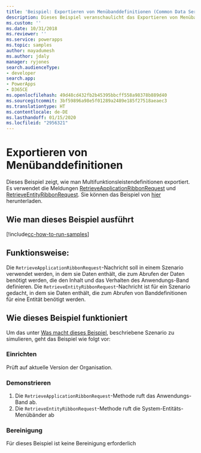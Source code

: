 ```yaml
---
title: 'Beispiel: Exportieren von Menübanddefinitionen (Common Data Service) | Microsoft Docs'
description: Dieses Beispiel veranschaulicht das Exportieren von Menübanddefinitionen
ms.custom: ''
ms.date: 10/31/2018
ms.reviewer: ''
ms.service: powerapps
ms.topic: samples
author: mayadumesh
ms.author: jdaly
manager: ryjones
search.audienceType:
- developer
search.app:
- PowerApps
- D365CE
ms.openlocfilehash: 49d48cd432fb2b45395bbcff558a98378b889d40
ms.sourcegitcommit: 3bf59896a98e5f01289a2489e185f27518aeaec3
ms.translationtype: HT
ms.contentlocale: de-DE
ms.lasthandoff: 01/15/2020
ms.locfileid: "2956321"
---
```

# <a name="export-ribbon-definitions"></a>Exportieren von Menübanddefinitionen

Dieses Beispiel zeigt, wie man Multifunktionsleistendefinitionen exportiert. Es verwendet die Meldungen [RetrieveApplicationRibbonRequest](https://docs.microsoft.com/dotnet/api/microsoft.crm.sdk.messages.retrieveapplicationribbonrequest?view=dynamics-general-ce-9) und [RetrieveEntityRibbonRequest](https://docs.microsoft.com/dotnet/api/microsoft.crm.sdk.messages.retrieveentityribbonrequest?view=dynamics-general-ce-9). Sie können das Beispiel von [hier](https://github.com/microsoft/PowerApps-Samples/tree/master/cds/orgsvc/C%23/ExportRibbonDefinitions) herunterladen.


## <a name="how-to-run-this-sample"></a>Wie man dieses Beispiel ausführt

[!include[cc-how-to-run-samples](../../includes/cc-how-to-run-samples.md)]

## <a name="what-this-sample-does"></a>Funktionsweise:

Die `RetrieveApplicationRibbonRequest`-Nachricht soll in einem Szenario verwendet werden, in dem sie Daten enthält, die zum Abrufen der Daten benötigt werden, die den Inhalt und das Verhalten des Anwendungs-Band definieren. Die `RetrieveEntityRibbonRequest`-Nachricht ist für ein Szenario gedacht, in dem sie Daten enthält, die zum Abrufen von Banddefinitionen für eine Entität benötigt werden.

## <a name="how-this-sample-works"></a>Wie dieses Beispiel funktioniert

Um das unter [Was macht dieses Beispiel](#what-this-sample-does), beschriebene Szenario zu simulieren, geht das Beispiel wie folgt vor:

### <a name="setup"></a>Einrichten

Prüft auf aktuelle Version der Organisation.

### <a name="demonstrate"></a>Demonstrieren

1. Die `RetrieveApplicationRibbonRequest`-Methode ruft das Anwendungs-Band ab.
2. Die `RetrieveEntityRibbonRequest`-Methode ruft die System-Entitäts-Menübänder ab

### <a name="clean-up"></a>Bereinigung

Für dieses Beispiel ist keine Bereinigung erforderlich
